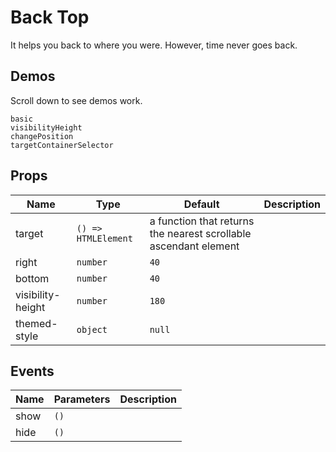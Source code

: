# Back Top
<!--single-column-->
It helps you back to where you were. However, time never goes back.
## Demos
Scroll down to see demos work.

```demo
basic
visibilityHeight
changePosition
targetContainerSelector
```

## Props
|Name|Type|Default|Description|
|-|-|-|-|
|target|`() => HTMLElement`|a function that returns the nearest scrollable ascendant element||
|right|`number`|`40`||
|bottom|`number`|`40`||
|visibility-height|`number`|`180`||
|themed-style|`object`|`null`||

## Events
|Name|Parameters|Description|
|-|-|-|
|show|`()`||
|hide|`()`||